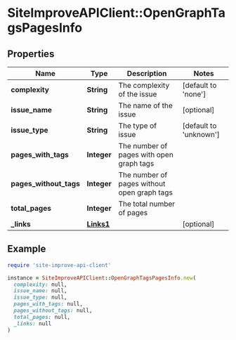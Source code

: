 # SiteImproveAPIClient::OpenGraphTagsPagesInfo

## Properties

| Name | Type | Description | Notes |
| ---- | ---- | ----------- | ----- |
| **complexity** | **String** | The complexity of the issue | [default to &#39;none&#39;] |
| **issue_name** | **String** | The name of the issue | [optional] |
| **issue_type** | **String** | The type of issue | [default to &#39;unknown&#39;] |
| **pages_with_tags** | **Integer** | The number of pages with open graph tags |  |
| **pages_without_tags** | **Integer** | The number of pages without open graph tags |  |
| **total_pages** | **Integer** | The total number of pages |  |
| **_links** | [**Links1**](Links1.md) |  | [optional] |

## Example

```ruby
require 'site-improve-api-client'

instance = SiteImproveAPIClient::OpenGraphTagsPagesInfo.new(
  complexity: null,
  issue_name: null,
  issue_type: null,
  pages_with_tags: null,
  pages_without_tags: null,
  total_pages: null,
  _links: null
)
```


